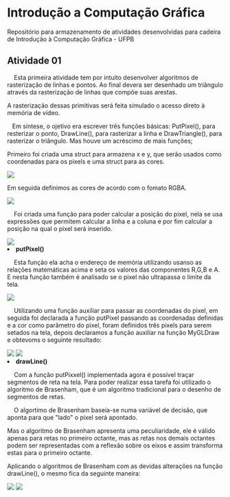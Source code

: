 # Introdução a Computação Gráfica
Repositório para armazenamento de atividades desenvolvidas para cadeira de Introdução à Computação Gráfica - UFPB


<h2>Atividade 01 </h2>
<p>&nbsp&nbsp&nbsp Esta primeira atividade tem por intuito desenvolver algoritmos de rasterização de linhas e pontos. Ao final devera ser desenhado um triângulo através da rasterização de linhas que compõe suas arestas.</p>
<p>A rasterização dessas primitivas será feita simulado o acesso direto à memória de vídeo.</p>
<p>&nbsp&nbsp&nbspEm síntese, o ojetivo era escrever três funções básicas: PutPixel(), para resterizar o ponto, DrawLine(), para rasterizar a linha e DrawTriangle(), para rasterizar o triângulo. Mas houve um acréscimo de mais funções;</p>
<p>Primeiro foi criada uma struct para armazena x e y, que serão usados como coordenadas para os pixels e uma struct para as cores.</p>
<img src = "https://github.com/LukasHenrique/Introducao_a_Computcao_Grafica-2019.4/blob/master/img/CoordenadasCores.png">

<p>Em seguida definimos as cores de acordo com o fomato RGBA.</p>
<img src = "https://github.com/LukasHenrique/Introducao_a_Computcao_Grafica-2019.4/blob/master/img/Cores.png">

<p>&nbsp&nbsp&nbsp Foi criada uma função para poder calcular a posição do pixel, nela se usa expressões que permitem calcular a linha e a coluna e por fim calcular a posição na qual o pixel será inserido.</p>
<img src = "https://github.com/LukasHenrique/Introducao_a_Computcao_Grafica-2019.4/blob/master/img/Posicao.png">

<li><b>putPixel()</b></li>
<p>&nbsp&nbsp&nbsp Esta função ela acha o endereço de memória utilizando usanso as relações matemáticas acima e seta os valores das componentes R,G,B e A. E nesta função também é analisado se o pixel não ultrapassa o limite da tela.</p>
<img src = "https://github.com/LukasHenrique/Introducao_a_Computcao_Grafica-2019.4/blob/master/img/putPixel.png">

<p>&nbsp&nbsp&nbsp Utilizando uma função auxiliar para passar as coordenadas do pixel, em seguida foi declarada a função putPixel passando as coordenadas definidas e a cor como parâmetro do pixel, foram definidos três pixels para serem setados na tela, depois declaramos a função auxiliar na função MyGLDraw e obtevoms o seguinte resultado:</p>
<img src = "https://github.com/LukasHenrique/Introducao_a_Computcao_Grafica-2019.4/blob/master/img/printPixel.png">
<img src = "https://github.com/LukasHenrique/Introducao_a_Computcao_Grafica-2019.4/blob/master/img/Pixels.png">

<li><b>drawLine()</b></li>
<p>&nbsp&nbsp&nbsp Com a função putPixxel() implementada agora é possível traçar segmentos de reta na tela. Para poder realizar essa tarefa foi utilizado o algoritmo de Brasenham, que é um algoritmo tradicional para o desenho de segmentos de retas.</p> 
<p>&nbsp&nbsp&nbsp O algortimo de Brasenham baseia-se numa variável de decisão, que aponta para que "lado" o pixel será apontado.</p>
<p>Mas o algoritmo de Brasenham apresenta uma peculiaridade, ele é válido apenas para retas no primeiro octante, mas as retas nos demais octantes podem ser representadas com a reflexão sobre os eixos e assim transforma estas para o primeiro octante.</p>
<p>Aplicando o algoritmos de Brasenham com as devidas alterações na função drawLine(), o mesmo fica da seguinte maneira:</p>
<img src = "https://github.com/LukasHenrique/Introducao_a_Computcao_Grafica-2019.4/blob/master/img/drawLine1.png">
<img src = "https://github.com/LukasHenrique/Introducao_a_Computcao_Grafica-2019.4/blob/master/img/drawLine2.png">

